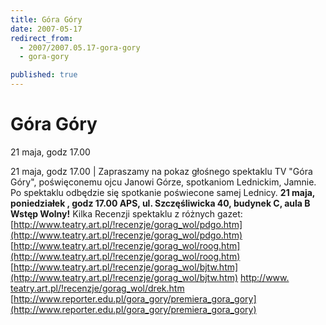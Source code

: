 ```yaml
---
title: Góra Góry
date: 2007-05-17
redirect_from: 
  - 2007/2007.05.17-gora-gory
  - gora-gory

published: true
---
```




# Góra Góry

<time>21 maja, godz 17.00</time>

21 maja, godz 17.00 | 
Zapraszamy na pokaz głośnego spektaklu TV "Góra Góry", poświęconemu ojcu Janowi Górze, spotkaniom Lednickim, Jamnie. Po spektaklu odbędzie się spotkanie poświecone samej Lednicy.
**21 maja, poniedziałek , godz 17.00
APS, ul. Szczęśliwicka 40, budynek C, aula B**
**Wstęp Wolny!**
Kilka Recenzji spektaklu z różnych gazet:
[http://www.teatry.art.pl/!recenzje/gorag_wol/pdgo.htm](http://www.teatry.art.pl/!recenzje/gorag_wol/pdgo.htm)
[http://www.teatry.art.pl/!recenzje/gorag_wol/roog.htm](http://www.teatry.art.pl/!recenzje/gorag_wol/roog.htm)
[http://www.teatry.art.pl/!recenzje/gorag_wol/bjtw.htm](http://www.teatry.art.pl/!recenzje/gorag_wol/bjtw.htm)
[http://www.](http://www.teatry.art.pl/!recenzje/gorag_wol/drek.htm)
[teatry.art.pl/!recenzje/gorag_wol/drek.htm](http://www.teatry.art.pl/!recenzje/gorag_wol/drek.htm)
[http://www.reporter.edu.pl/gora_gory/premiera_gora_gory](http://www.reporter.edu.pl/gora_gory/premiera_gora_gory)


<!--CONTENT FROM OLD SERVER (jos before 2013): 21 maja, godz 17.00 | 
Zapraszamy na pokaz głośnego spektaklu TV "Góra Góry", poświęconemu ojcu Janowi Górze, spotkaniom Lednickim, Jamnie. Po spektaklu odbędzie się spotkanie poświecone samej Lednicy.
**21 maja, poniedziałek , godz 17.00
APS, ul. Szczęśliwicka 40, budynek C, aula B**
**Wstęp Wolny!**
Kilka Recenzji spektaklu z różnych gazet:
[http://www.teatry.art.pl/!recenzje/gorag_wol/pdgo.htm](http://www.teatry.art.pl/!recenzje/gorag_wol/pdgo.htm)
[http://www.teatry.art.pl/!recenzje/gorag_wol/roog.htm](http://www.teatry.art.pl/!recenzje/gorag_wol/roog.htm)
[http://www.teatry.art.pl/!recenzje/gorag_wol/bjtw.htm](http://www.teatry.art.pl/!recenzje/gorag_wol/bjtw.htm)
[http://www.teatry.art.pl/!recenzje/gorag_wol/drek.htm](http://www.teatry.art.pl/!recenzje/gorag_wol/drek.htm)
[http://www.reporter.edu.pl/gora_gory/premiera_gora_gory](http://www.reporter.edu.pl/gora_gory/premiera_gora_gory)

-->

<!--{{json:{"created_date":"2007-05-17 23:33:59","publish_down":"0000-00-00 00:00:00","id":"501"}}}-->